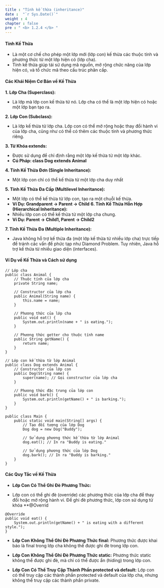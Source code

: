 ```yaml
---
title : "Tính kế thừa (inheritance)"
date :  "`r Sys.Date()`"
weight : 4 
chapter : false
pre : " <b> 1.2.4 </b> "
---
```


#### Tính Kế Thừa

- Là một cơ chế cho phép một lớp mới (lớp con) kế thừa các thuộc tính và phương thức từ một lớp hiện có (lớp cha). 
- Tính kế thừa giúp tái sử dụng mã nguồn, mở rộng chức năng của lớp hiện có, và tổ chức mã theo cấu trúc phân cấp.

#### Các Khái Niệm Cơ Bản về Kế Thừa
**1. Lớp Cha (Superclass):**
- Là lớp mà lớp con kế thừa từ nó. Lớp cha có thể là một lớp hiện có hoặc một lớp bạn tạo ra.

**2. Lớp Con (Subclass):**
- Là lớp kế thừa từ lớp cha. Lớp con có thể mở rộng hoặc thay đổi hành vi của lớp cha, cũng như có thể có thêm các thuộc tính và phương thức riêng.

**3. Từ Khóa extends:**
- Được sử dụng để chỉ định rằng một lớp kế thừa từ một lớp khác.
- **Cú Pháp: class Dog extends Animal**

**4. Tính Kế Thừa Đơn (Single Inheritance):**
- Một lớp con chỉ có thể kế thừa từ một lớp cha duy nhất

**5. Tính Kế Thừa Đa Cấp (Multilevel Inheritance):**
- Một lớp có thể kế thừa từ lớp con, tạo ra một chuỗi kế thừa.
- **Ví Dụ: Grandparent → Parent → Child**
**6. Tính Kế Thừa Hỗn Hợp (Hierarchical Inheritance):**
- Nhiều lớp con có thể kế thừa từ một lớp cha chung.
- **Ví Dụ: Parent → Child1, Parent → Child2**

**7. Tính Kế Thừa Đa (Multiple Inheritance):**
- Java không hỗ trợ kế thừa đa (một lớp kế thừa từ nhiều lớp cha) trực tiếp để tránh các vấn đề phức tạp như Diamond Problem. Tuy nhiên, Java hỗ trợ kế thừa từ nhiều giao diện (interfaces).

#### Ví Dụ về Kế Thừa và Cách sử dụng
```
// Lớp cha
public class Animal {
    // Thuộc tính của lớp cha
    private String name;

    // Constructor của lớp cha
    public Animal(String name) {
        this.name = name;
    }

    // Phương thức của lớp cha
    public void eat() {
        System.out.println(name + " is eating.");
    }

    // Phương thức getter cho thuộc tính name
    public String getName() {
        return name;
    }
}

// Lớp con kế thừa từ lớp Animal
public class Dog extends Animal {
    // Constructor của lớp con
    public Dog(String name) {
        super(name); // Gọi constructor của lớp cha
    }

    // Phương thức đặc trưng của lớp con
    public void bark() {
        System.out.println(getName() + " is barking.");
    }
}

public class Main {
    public static void main(String[] args) {
        // Tạo đối tượng của lớp Dog
        Dog dog = new Dog("Buddy");

        // Sử dụng phương thức kế thừa từ lớp Animal
        dog.eat(); // In ra "Buddy is eating."

        // Sử dụng phương thức của lớp Dog
        dog.bark(); // In ra "Buddy is barking."
    }
}
```

#### Các Quy Tắc về Kế Thừa
- **Lớp Con Có Thể Ghi Đè Phương Thức:**
+ Lớp con có thể ghi đè (override) các phương thức của lớp cha để thay đổi hoặc mở rộng hành vi. Để ghi đè phương thức, lớp con sử dụng từ khóa **@Overrid
```
@Override
public void eat() {
    System.out.println(getName() + " is eating with a different style.");
}
```
- **Lớp Con Không Thể Ghi Đè Phương Thức final:**
 Phương thức được khai báo là final trong lớp cha không thể được ghi đè trong lớp con.

- **Lớp Con Không Thể Ghi Đè Phương Thức static:**
 Phương thức static không thể được ghi đè, mà chỉ có thể được ẩn (hiding) trong lớp con.

- **Lớp Con Có Thể Truy Cập Thành Phần protected và default:**
 Lớp con có thể truy cập các thành phần protected và default của lớp cha, nhưng không thể truy cập các thành phần private.


